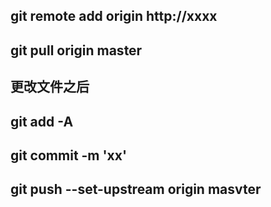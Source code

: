 ## git remote add origin http://xxxx
## git pull origin master

## 更改文件之后
## git add -A
## git commit -m 'xx'
## git push --set-upstream origin masvter